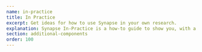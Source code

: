 ```yaml
---
name: in-practice
title: In Practice
excerpt: Get ideas for how to use Synapse in your own research.
explanation: Synapse In-Practice is a how-to guide to show you, with a series of steps, how to solve a specific problem. 
section: additional-components
order: 100
---
```

